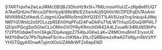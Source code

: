 $START$vjixfw2wLeJIRMc0BQBJ3DhxHz9x5t+7N6LmooH1uUZ+zNp6e6fUQ7A7AefQrtUm7Wico2iF6nYpy8/6Nr8N/E2XsmAUj5Qh0t/W/ZlPDFqEh7AsAmlNIVK894ZsfAwdLCJdgmUQwRRIo5tmj0hYQ2Ef/T1LAV5Uzd7cq/Inkup4JWejNKFHZiWslz2oSfOLczpRSEh0HqPFuD/4FwDklFo71dLWTh1uzG/DuQi9PWL7QEIpVPQcgSst5GlwCLoOMmOVOYRyKRmcIt0iR42A4LZoueRr34RUN59hPxf72P5fOdqkeTnmI3AgkZDpAvqgzZ754lpJG8wLaK+iZ8MOmu8lmF2rysvUEM4YbBwOz7Pb7bjAeeFSr/m+chKfbk+3fiLrZQRBiewzx8wADTkNjyrr6bVzftYYHGTQgyA1DnwATyjimXGoUZAMkWFZs6ep$END$